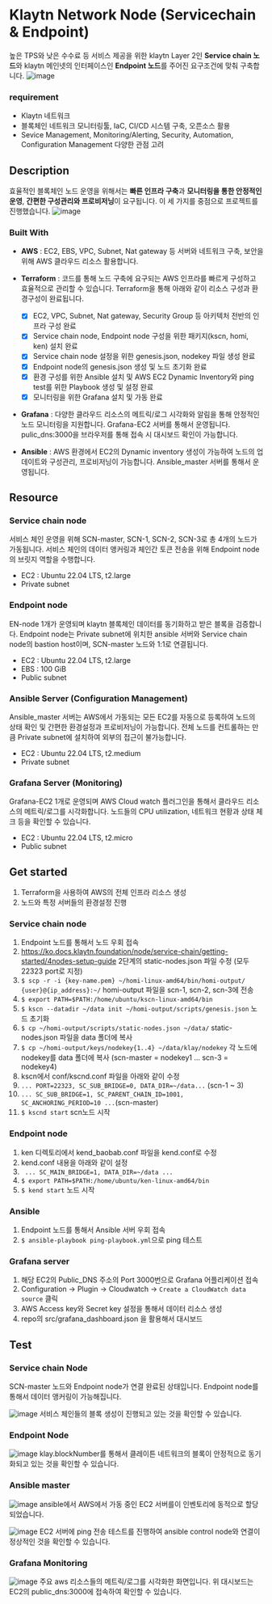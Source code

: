 # Klaytn Network Node (Servicechain & Endpoint)
높은 TPS와 낮은 수수료 등 서비스 제공을 위한 klaytn Layer 2인 **Service chain 노드**와 klaytn 메인넷의 인터페이스인 **Endpoint 노드**를 주어진 요구조건에 맞춰 구축합니다.
![image](https://user-images.githubusercontent.com/89952061/192130689-5ba561d5-55eb-4aa3-9ae6-fb5fb2556748.png)
### requirement
  - Klaytn 네트워크
  - 블록체인 네트워크 모니터링툴, IaC, CI/CD 시스템 구축, 오픈소스 활용
  - Sevice Management, Monitoring/Alerting, Security, Automation, Configuration Management 다양한 관점 고려

## Description
효율적인 블록체인 노드 운영을 위해서는 **빠른 인프라 구축**과 **모니터링을 통한 안정적인 운영**, **간편한 구성관리와 프로비저닝**이 요구됩니다. 이 세 가지를 중점으로 프로젝트를 진행했습니다.
![image](https://user-images.githubusercontent.com/89952061/192144312-1eeeebc3-6fc3-4765-960d-c59c2764415a.png)

### Built With
- **AWS** : EC2, EBS, VPC, Subnet, Nat gateway 등 서버와 네트워크 구축, 보안을 위해 AWS 클라우드 리소스 활용합니다.  

- **Terraform** : 코드를 통해 노드 구축에 요구되는 AWS 인프라를 빠르게 구성하고 효율적으로 관리할 수 있습니다. Terraform을 통해 아래와 같이 리소스 구성과 환경구성이 완료됩니다. 
  - [x] EC2, VPC, Subnet, Nat gateway, Security Group 등 아키텍처 전반의 인프라 구성 완료
  - [x] Service chain node, Endpoint node 구성을 위한 패키지(kscn, homi, ken) 설치 완료
  - [x] Service chain node 설정을 위한 genesis.json, nodekey 파일 생성 완료
  - [x] Endpoint node의 genesis.json 생성 및 노드 초기화 완료 
  - [x] 환경 구성를 위한 Ansible 설치 및 AWS EC2 Dynamic Inventory와 ping test를 위한 Playbook 생성 및 설정 완료
  - [x] 모니터링을 위한 Grafana 설치 및 가동 완료
- **Grafana** : 다양한 클라우드 리소스의 메트릭/로그 시각화와 알림을 통해 안정적인 노드 모니터링을 지원합니다. Grafana-EC2 서버를 통해서 운영됩니다. pulic_dns:3000을 브라우저를 통해 접속 시 대시보드 확인이 가능합니다.
- **Ansible** : AWS 환경에서 EC2의 Dynamic inventory 생성이 가능하여 노드의 업데이트와 구성관리, 프로비저닝이 가능합니다. Ansible_master 서버를 통해서 운영됩니다.

## Resource

### Service chain node
서비스 체인 운영을 위해 SCN-master, SCN-1, SCN-2, SCN-3로 총 4개의 노드가 가동됩니다. 서비스 체인의 데이터 앵커링과 체인간 토큰 전송을 위해 Endpoint node의 브릿지 역할을 수행합니다.
* EC2 : Ubuntu 22.04 LTS, t2.large
* Private subnet

### Endpoint node
EN-node 1개가 운영되며 klaytn 블록체인 데이터를 동기화하고 받은 블록을 검증합니다. Endpoint node는 Private subnet에 위치한 ansible 서버와 Service chain node의 bastion host이며, SCN-master 노드와 1:1로 연결됩니다.
* EC2 : Ubuntu 22.04 LTS, t2.large
* EBS : 100 GiB
* Public subnet

### Ansible Server (Configuration Management)
Ansible_master 서버는 AWS에서 가동되는 모든 EC2를 자동으로 등록하여 노드의 상태 확인 및 간편한 환경설정과 프로비저닝이 가능합니다. 전체 노드를 컨트롤하는 만큼 Private subnet에 설치하여 외부의 접근이 불가능합니다.
* EC2 : Ubuntu 22.04 LTS, t2.medium
* Private subnet

### Grafana Server (Monitoring)
Grafana-EC2 1개로 운영되며 AWS Cloud watch 플러그인을 통해서 클라우드 리소스의 메트릭/로그를 시각화합니다. 노드들의 CPU utilization, 네트워크 현황과 상태 체크 등을 확인할 수 있습니다.
* EC2 : Ubuntu 22.04 LTS, t2.micro
* Public subnet

## Get started
1) Terraform을 사용하여 AWS의 전체 인프라 리소스 생성
2) 노드와 특정 서버들의 환경설정 진행

### Service chain node
1) Endpoint 노드를 통해서 노드 우회 접속
2) https://ko.docs.klaytn.foundation/node/service-chain/getting-started/4nodes-setup-guide 2단계의 static-nodes.json 파일 수정 (모두 22323 port로 지정)
3) ```$ scp -r -i {key-name.pem} ~/homi-linux-amd64/bin/homi-output/ {user}@{ip_address}:~/``` homi-output 파일을 scn-1, scn-2, scn-3에 전송
4) ```$ export PATH=$PATH:/home/ubuntu/kscn-linux-amd64/bin```
5) ```$ kscn --datadir ~/data init ~/homi-output/scripts/genesis.json``` 노드 초기화 
6) ```$ cp ~/homi-output/scripts/static-nodes.json ~/data/``` static-nodes.json 파일을 data 폴더에 복사
7) ```$ cp ~/homi-output/keys/nodekey{1..4} ~/data/klay/nodekey``` 각 노드에 nodekey를 data 폴더에 복사 (scn-master = nodekey1 ... scn-3 = nodekey4)
8) kscn에서 conf/kscnd.conf 파일을 아래와 같이 수정
9) ```... PORT=22323, SC_SUB_BRIDGE=0, DATA_DIR=~/data...``` (scn-1 ~ 3)
10) ```... SC_SUB_BRIDGE=1, SC_PARENT_CHAIN_ID=1001, SC_ANCHORING_PERIOD=10 ...```(scn-master)
11) ```$ kscnd start``` scn노드 시작

### Endpoint node
1) ken 디렉토리에서 kend_baobab.conf 파일을 kend.conf로 수정
2) kend.conf 내용을 아래와 같이 설정 
3) ``` ... SC_MAIN_BRIDGE=1, DATA_DIR=~/data ...```
4) ```$ export PATH=$PATH:/home/ubuntu/ken-linux-amd64/bin```
5) ```$ kend start``` 노드 시작

### Ansible
1) Endpoint 노드를 통해서 Ansible 서버 우회 접속
2) ```$ ansible-playbook ping-playbook.yml```으로 ping 테스트

### Grafana server
1) 해당 EC2의 Public_DNS 주소의 Port 3000번으로 Grafana 어플리케이션 접속
2) Configuration -> Plugin -> Cloudwatch -> ```Create a CloudWatch data source``` 클릭
3) AWS Access key와 Secret key 설정을 통해서 데이터 리소스 생성
4) repo의 src/grafana_dashboard.json 을 활용해서 대시보드 

## Test
### Service chain Node
SCN-master 노드와 Endpoint node가 연결 완료된 상태입니다. Endpoint node를 통해서 데이터 앵커링이 가능해집니다.

![image](https://user-images.githubusercontent.com/89952061/192108402-f9282ff7-0ccd-4c33-a9c8-e8497e0b08a3.png)
서비스 체인들의 블록 생성이 진행되고 있는 것을 확인할 수 있습니다.

### Endpoint Node
![image](https://user-images.githubusercontent.com/89952061/192147421-a7490c4e-c930-42c4-bac3-b4cfe5ceb1e2.png)
klay.blockNumber를 통해서 클레이튼 네트워크의 블록이 안정적으로 동기화되고 있는 것을 확인할 수 있습니다.

### Ansible master
![image](https://user-images.githubusercontent.com/89952061/192129689-1cfcecd1-4e49-4ba5-b65d-c4d827bc1c9e.png)
ansible에서 AWS에서 가동 중인 EC2 서버를이 인벤토리에 동적으로 할당되었습니다.

![image](https://user-images.githubusercontent.com/89952061/192130567-d7c98d5b-5d3c-496d-8643-caf916f191f5.png)
EC2 서버에 ping 전송 테스트를 진행하여 ansible control node와 연결이 정상적인 것을 확인할 수 있습니다.

### Grafana Monitoring
![image](https://user-images.githubusercontent.com/89952061/192111171-8f65b1a8-cd66-4f89-955d-7af511c8fd24.png)
주요 aws 리소스들의 메트릭/로그를 시각화한 화면입니다. 위 대시보드는 EC2의 public_dns:3000에 접속하여 확인할 수 있습니다.
